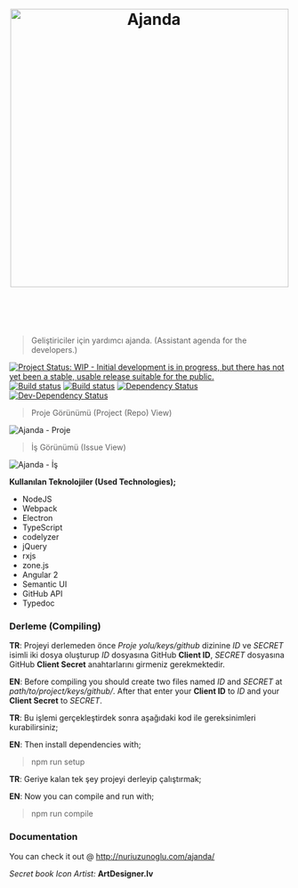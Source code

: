 <h1 align="center">
	<br>
	<img width="500" src="https://github.com/nuriu/ajanda/blob/develop/resim/logo.png" alt="Ajanda">
	<br>
	<br>
	<br>
</h1>

>Geliştiriciler için yardımcı ajanda. (Assistant agenda for the developers.)

[![Project Status: WIP - Initial development is in progress, but there has not yet been a stable, usable release suitable for the public.](http://www.repostatus.org/badges/latest/wip.svg)](http://www.repostatus.org/#wip)
[![Build status](https://ci.appveyor.com/api/projects/status/ycvxorpuvelji2kn?svg=true)](https://ci.appveyor.com/project/nuriu/ajanda-o0i0c)
[![Build status](https://api.travis-ci.org/nuriu/ajanda.svg)](https://travis-ci.org/nuriu/ajanda)
[![Dependency Status](https://david-dm.org/nuriu/ajanda/status.svg)](https://david-dm.org/nuriu/ajanda)
[![Dev-Dependency Status](https://david-dm.org/nuriu/ajanda/dev-status.svg)](https://david-dm.org/nuriu/ajanda?type=dev)

> Proje Görünümü (Project (Repo) View)

![Ajanda - Proje](https://raw.githubusercontent.com/nuriu/ajanda/master/resim/1.png)

> İş Görünümü (Issue View)

![Ajanda - İş](https://raw.githubusercontent.com/nuriu/ajanda/master/resim/2.png)

**Kullanılan Teknolojiler (Used Technologies);**

- NodeJS
- Webpack
- Electron
- TypeScript
- codelyzer
- jQuery
- rxjs
- zone.js
- Angular 2
- Semantic UI
- GitHub API
- Typedoc

### Derleme (Compiling)

**TR**: Projeyi derlemeden önce *Proje yolu/keys/github* dizinine *ID* ve *SECRET* isimli iki dosya oluşturup *ID* dosyasına GitHub **Client ID**, *SECRET* dosyasına GitHub **Client Secret** anahtarlarını girmeniz gerekmektedir.

**EN**: Before compiling you should create two files named *ID* and *SECRET* at *path/to/project/keys/github/*. After that enter your **Client ID** to *ID* and your **Client Secret** to *SECRET*.

**TR**: Bu işlemi gerçekleştirdek sonra aşağıdaki kod ile gereksinimleri kurabilirsiniz;

**EN**: Then install dependencies with;

> npm run setup

**TR**: Geriye kalan tek şey projeyi derleyip çalıştırmak;

**EN**: Now you can compile and run with;

> npm run compile


### Documentation

You can check it out @ http://nuriuzunoglu.com/ajanda/


*Secret book Icon Artist:* **ArtDesigner.lv**
